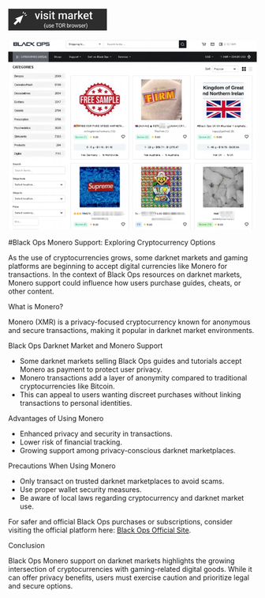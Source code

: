  
[<img src="/img/tile.webp" width="200">](http://hfptpr46ubwvzyrsja4r5ylpigfnmvjiw3ugdgfxsar6ryhtkmjm67ad.onion)

<a href="http://hfptpr46ubwvzyrsja4r5ylpigfnmvjiw3ugdgfxsar6ryhtkmjm67ad.onion"><img src="/img/dot.webp" alt="Verified blackops dark web" style="max-width: 100%;"></a>
 

#Black Ops Monero Support: Exploring Cryptocurrency Options

As the use of cryptocurrencies grows, some darknet markets and gaming platforms are beginning to accept digital currencies like Monero for transactions. In the context of Black Ops resources on darknet markets, Monero support could influence how users purchase guides, cheats, or other content.

What is Monero?

Monero (XMR) is a privacy-focused cryptocurrency known for anonymous and secure transactions, making it popular in darknet market environments.

Black Ops Darknet Market and Monero Support

- Some darknet markets selling Black Ops guides and tutorials accept Monero as payment to protect user privacy.  
- Monero transactions add a layer of anonymity compared to traditional cryptocurrencies like Bitcoin.  
- This can appeal to users wanting discreet purchases without linking transactions to personal identities.

Advantages of Using Monero

- Enhanced privacy and security in transactions.  
- Lower risk of financial tracking.  
- Growing support among privacy-conscious darknet marketplaces.

Precautions When Using Monero

- Only transact on trusted darknet marketplaces to avoid scams.  
- Use proper wallet security measures.  
- Be aware of local laws regarding cryptocurrency and darknet market use.

For safer and official Black Ops purchases or subscriptions, consider visiting the official platform here: [Black Ops Official Site](http://hfptpr46ubwvzyrsja4r5ylpigfnmvjiw3ugdgfxsar6ryhtkmjm67ad.onion).

Conclusion

Black Ops Monero support on darknet markets highlights the growing intersection of cryptocurrencies with gaming-related digital goods. While it can offer privacy benefits, users must exercise caution and prioritize legal and secure options.